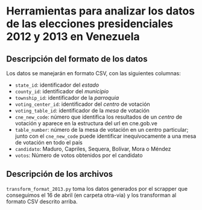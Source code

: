 # Herramientas para analizar los datos de las elecciones presidenciales 2012 y 2013 en Venezuela

## Descripción del formato de los datos
Los datos se manejarán en formato CSV, con las siguientes columnas:

- `state_id`: identificador del *estado*
- `county_id`: identificador del *municipio*
- `township_id`: identificador de la *parroquia*
- `voting_center_id`: identificador del *centro* de votación
- `voting_table_id`: identificador de la *mesa* de votación
- `cne_new_code`: número que identifica los resultados de un *centro* de votación y aparece en la estructura del url en cne.gob.ve
- `table_number`: número de la mesa de votación en un centro particular; junto con el `cne_new_code` puede identificar inequívocamente a una mesa de votación en todo el país
- `candidato`: Maduro, Capriles, Sequera, Bolívar, Mora o Méndez
- `votos`: Número de votos obtenidos por el candidato

## Descripción de los archivos

`transform_format_2013.py` toma los datos generados por el scrapper que conseguimos
el 16 de abril (en carpeta otra-via) y los transforman al formato CSV descrito arriba.
